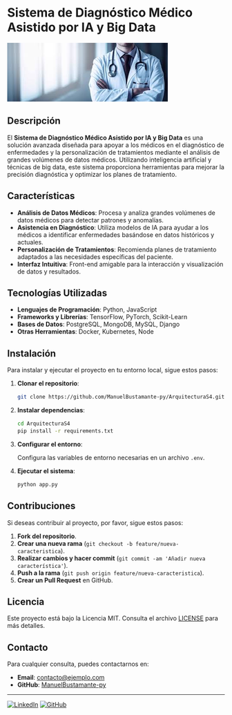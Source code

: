 # Sistema de Diagnóstico Médico Asistido por IA y Big Data

![Project Banner](https://github.com/ManuelBustamante-py/ArquitecturaS4/blob/main/Banner.jpg)

## Descripción

El **Sistema de Diagnóstico Médico Asistido por IA y Big Data** es una solución avanzada diseñada para apoyar a los médicos en el diagnóstico de enfermedades y la personalización de tratamientos mediante el análisis de grandes volúmenes de datos médicos. Utilizando inteligencia artificial y técnicas de big data, este sistema proporciona herramientas para mejorar la precisión diagnóstica y optimizar los planes de tratamiento.

## Características

- **Análisis de Datos Médicos**: Procesa y analiza grandes volúmenes de datos médicos para detectar patrones y anomalías.
- **Asistencia en Diagnóstico**: Utiliza modelos de IA para ayudar a los médicos a identificar enfermedades basándose en datos históricos y actuales.
- **Personalización de Tratamientos**: Recomienda planes de tratamiento adaptados a las necesidades específicas del paciente.
- **Interfaz Intuitiva**: Front-end amigable para la interacción y visualización de datos y resultados.

## Tecnologías Utilizadas

- **Lenguajes de Programación**: Python, JavaScript
- **Frameworks y Librerías**: TensorFlow, PyTorch, Scikit-Learn
- **Bases de Datos**: PostgreSQL, MongoDB, MySQL, Django
- **Otras Herramientas**: Docker, Kubernetes, Node

## Instalación

Para instalar y ejecutar el proyecto en tu entorno local, sigue estos pasos:

1. **Clonar el repositorio**:

    ```bash
    git clone https://github.com/ManuelBustamante-py/ArquitecturaS4.git
    ```

2. **Instalar dependencias**:

    ```bash
    cd ArquitecturaS4
    pip install -r requirements.txt
    ```

3. **Configurar el entorno**:

    Configura las variables de entorno necesarias en un archivo `.env`.

4. **Ejecutar el sistema**:

    ```bash
    python app.py
    ```

## Contribuciones

Si deseas contribuir al proyecto, por favor, sigue estos pasos:

1. **Fork del repositorio**.
2. **Crear una nueva rama** (`git checkout -b feature/nueva-caracteristica`).
3. **Realizar cambios y hacer commit** (`git commit -am 'Añadir nueva característica'`).
4. **Push a la rama** (`git push origin feature/nueva-caracteristica`).
5. **Crear un Pull Request** en GitHub.

## Licencia

Este proyecto está bajo la Licencia MIT. Consulta el archivo [LICENSE](LICENSE) para más detalles.

## Contacto

Para cualquier consulta, puedes contactarnos en:

- **Email**: contacto@ejemplo.com
- **GitHub**: [ManuelBustamante-py](https://github.com/ManuelBustamante-py)

---

[![LinkedIn](https://img.shields.io/badge/LinkedIn-Profile-blue)](https://linkedin.com/in/tu_usuario)
[![GitHub](https://img.shields.io/badge/GitHub-Profile-black)](https://github.com/ManuelBustamante-py)
